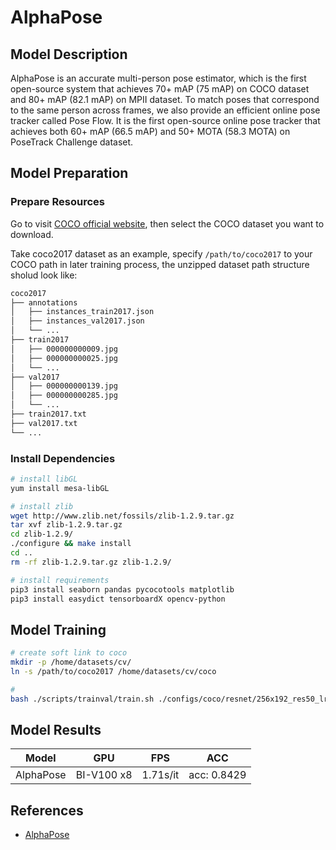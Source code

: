 
# AlphaPose

## Model Description

AlphaPose is an accurate multi-person pose estimator, which is the first open-source system that achieves 70+ mAP (75
mAP) on COCO dataset and 80+ mAP (82.1 mAP) on MPII dataset. To match poses that correspond to the same person across
frames, we also provide an efficient online pose tracker called Pose Flow. It is the first open-source online pose
tracker that achieves both 60+ mAP (66.5 mAP) and 50+ MOTA (58.3 MOTA) on PoseTrack Challenge dataset.

## Model Preparation

### Prepare Resources

Go to visit [COCO official website](https://cocodataset.org/#download), then select the COCO dataset you want to
download.

Take coco2017 dataset as an example, specify `/path/to/coco2017` to your COCO path in later training process, the
unzipped dataset path structure sholud look like:

```bash
coco2017
├── annotations
│   ├── instances_train2017.json
│   ├── instances_val2017.json
│   └── ...
├── train2017
│   ├── 000000000009.jpg
│   ├── 000000000025.jpg
│   └── ...
├── val2017
│   ├── 000000000139.jpg
│   ├── 000000000285.jpg
│   └── ...
├── train2017.txt
├── val2017.txt
└── ...
```

### Install Dependencies

```bash
# install libGL
yum install mesa-libGL

# install zlib
wget http://www.zlib.net/fossils/zlib-1.2.9.tar.gz
tar xvf zlib-1.2.9.tar.gz
cd zlib-1.2.9/
./configure && make install
cd ..
rm -rf zlib-1.2.9.tar.gz zlib-1.2.9/

# install requirements
pip3 install seaborn pandas pycocotools matplotlib
pip3 install easydict tensorboardX opencv-python
```

## Model Training

```bash
# create soft link to coco
mkdir -p /home/datasets/cv/
ln -s /path/to/coco2017 /home/datasets/cv/coco

# 
bash ./scripts/trainval/train.sh ./configs/coco/resnet/256x192_res50_lr1e-3_1x.yaml 1
```

## Model Results

| Model     | GPU        | FPS      | ACC         |
|-----------|------------|----------|-------------|
| AlphaPose | BI-V100 x8 | 1.71s/it | acc: 0.8429 |

## References

- [AlphaPose](https://github.com/MVIG-SJTU/AlphaPose)
